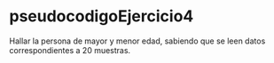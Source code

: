 # pseudocodigoEjercicio4

Hallar la persona de mayor y menor edad, sabiendo que se leen datos correspondientes a 20 muestras.